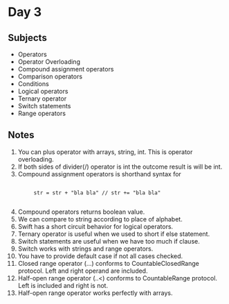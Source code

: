 # Day 3

## Subjects

- Operators
- Operator Overloading
- Compound assignment operators
- Comparison operators
- Conditions
- Logical operators
- Ternary operator
- Switch statements
- Range operators



## Notes

1. You can plus operator with arrays, string, int. This is operator overloading.
2. If both sides of divider(/) operator is int the outcome result is will be int.
3. Compound assignment operators is shorthand syntax for 
    <pre><code>
        str = str + "bla bla" // str += "bla bla"
    </code></pre>
4. Compound operators returns boolean value.
5. We can compare to string according to place of alphabet.
6. Swift has a short circuit behavior for logical operators.
7. Ternary operator is useful when we used to short if else statement.
8. Switch statements are useful when we have too much if clause.
9. Switch works with strings and range operators.
10. You have to provide default case if not all cases checked.
11. Closed range operator (...) conforms to CountableClosedRange protocol. Left and right operand are included.
12. Half-open range operator (..<) conforms to CountableRange protocol. Left is included and right is not.
13. Half-open range operator works perfectly with arrays.

    
